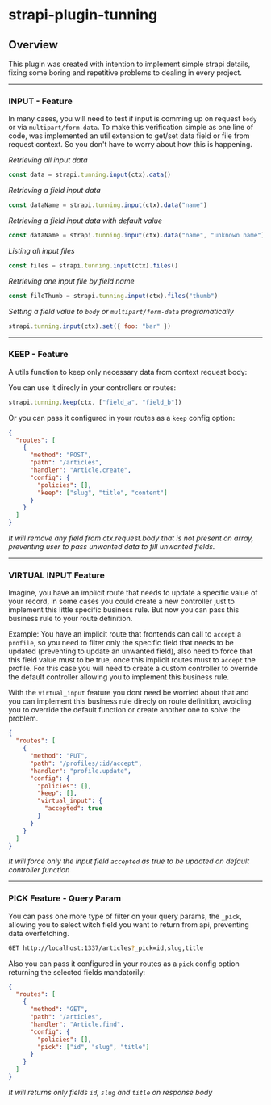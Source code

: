 # strapi-plugin-tunning

## Overview

This plugin was created with intention to implement simple strapi details, fixing some boring and repetitive problems to dealing in every project.

---

### **INPUT** - Feature

In many cases, you will need to test if input is comming up on request `body` or via `multipart/form-data`. To make this verification simple as one line of code, was implemented an util extension to get/set data field or file from request context. So you don't have to worry about how this is happening.

_Retrieving all input data_
```js
const data = strapi.tunning.input(ctx).data()
```
_Retrieving a field input data_
```js
const dataName = strapi.tunning.input(ctx).data("name")
```
_Retrieving a field input data with default value_
```js
const dataName = strapi.tunning.input(ctx).data("name", "unknown name")
```
_Listing all input files_
```js
const files = strapi.tunning.input(ctx).files()
```
_Retrieving one input file by field name_
```js
const fileThumb = strapi.tunning.input(ctx).files("thumb")
```
_Setting a field value to `body` or `multipart/form-data` programatically_
```js
strapi.tunning.input(ctx).set({ foo: "bar" })
```
---

### **KEEP** - Feature

A utils function to keep only necessary data from context request body:

You can use it direcly in your controllers or routes:

```js
strapi.tunning.keep(ctx, ["field_a", "field_b"])
```

Or you can pass it configured in your routes as a `keep` config option:
```json
{
  "routes": [
    {
      "method": "POST",
      "path": "/articles",
      "handler": "Article.create",
      "config": {
        "policies": [],
        "keep": ["slug", "title", "content"]
      }
    }
  ]
}
```

_It will remove any field from ctx.request.body that is not present on array, preventing user to pass unwanted data to fill unwanted fields._

---

### **VIRTUAL INPUT** Feature

Imagine, you have an implicit route that needs to update a specific value of your record, in some cases you could create a new controller just to implement this little specific business rule. But now you can pass this business rule to your route definition.

Example: You have an implicit route that frontends can call to `accept` a `profile`, so you need to filter only the specific field that needs to be updated (preventing to update an unwanted field), also need to force that this field value must to be true, once this implicit routes must to `accept` the profile. For this case you will need to create a custom controller to override the default controller allowing you to implement this business rule.

With the `virtual_input` feature you dont need be worried about that and you can implement this business rule direcly on route definition, avoiding you to override the default function or create another one to solve the problem. 

```json
{
  "routes": [
    {
      "method": "PUT",
      "path": "/profiles/:id/accept",
      "handler": "profile.update",
      "config": {
        "policies": [],
        "keep": [],
        "virtual_input": {
          "accepted": true
        }
      }
    }
  ]
}
```
_It will force only the input field `accepted` as true to be updated on default controller function_


---

### **PICK** Feature - Query Param

You can pass one more type of filter on your query params, the `_pick`, allowing you to select witch field you want to return from api, preventing data overfetching.

```bash
GET http://localhost:1337/articles?_pick=id,slug,title
```

Also you can pass it configured in your routes as a `pick` config option returning the selected fields mandatorily:
```json
{
  "routes": [
    {
      "method": "GET",
      "path": "/articles",
      "handler": "Article.find",
      "config": {
        "policies": [],
        "pick": ["id", "slug", "title"]
      }
    }
  ]
}
```


_It will returns only fields `id`, `slug` and `title` on response body_
